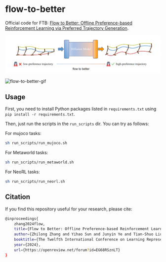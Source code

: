 # flow-to-better

Official code for FTB: [Flow to Better: Offline Preference-based Reinforcement Learning via Preferred Trajectory Generation](https://openreview.net/forum?id=EG68RSznLT&referrer=%5Bthe%20profile%20of%20Yang%20Yu%5D(%2Fprofile%3Fid%3D~Yang_Yu5)).

![flow-to-better](assets/flow-to-better.png)

![flow-to-better-gif](assets/flow-to-better.gif)

## Usage

First, you need to install Python packages listed in `requirements.txt` using `pip install -r requirements.txt`.

Then, just run the scripts in the `run_scripts` dir. You can try as follows:

For mujoco tasks:

```bash
sh run_scripts/run_mujoco.sh
```

For Metaworld tasks:

```bash
sh run_scripts/run_metaworld.sh
```

For NeoRL tasks:

```bash
sh run_scripts/run_neorl.sh
```



## Citation

If you find this repository useful for your research, please cite:

```bash
@inproceedings{
	zhang2024flow,
	title={Flow to Better: Offline Preference-based Reinforcement Learning via Preferred Trajectory Generation},
	author={Zhilong Zhang and Yihao Sun and Junyin Ye and Tian-Shuo Liu and Jiaji Zhang and Yang Yu},
	booktitle={The Twelfth International Conference on Learning Representations},
	year={2024},
	url={https://openreview.net/forum?id=EG68RSznLT}
}
```
